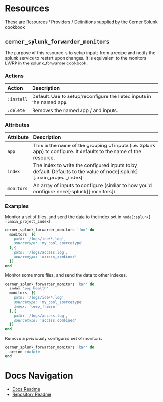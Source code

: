 Resources
=========
These are Resources / Providers / Definitions supplied by the Cerner Splunk cookbook

`cerner_splunk_forwarder_monitors`
----------------------------------
The purpose of this resource is to setup inputs from a recipe and notify the splunk service to restart upon changes. It is equivalent to the monitors LWRP in the splunk_forwarder cookbook.

### Actions

| Action     | Description
| :--------  | :----------
| `:install` | Default. Use to setup/reconfigure the listed inputs in the named app.
| `:delete`  | Removes the named app / and inputs.

### Attributes

| Attribute     | Description
| :-----------  | :----------
| `app`         | This is the name of the grouping of inputs (i.e. Splunk app) to configure. It defaults to the name of the resource.
| `index`       | The index to write the configured inputs to by default. Defaults to the value of node[:splunk][:main_project_index]
| `monitors`    | An array of inputs to configure (similar to how you'd configure node[:splunk][:monitors])

### Examples

Monitor a set of files, and send the data to the index set in `node[:splunk][:main_project_index]`

```ruby
cerner_splunk_forwarder_monitors 'foo' do
  monitors  [{
    path: '/logs/ice/*.log',
    sourcetype: 'my_cool_sourcetype'
  },{
    path: '/logs/access.log',
    sourcetype: 'access_combined'
  }]
end
```

Monitor some more files, and send the data to other indexes.

```ruby
cerner_splunk_forwarder_monitors 'bar' do
  index 'pop_health'
  monitors  [{
    path: '/logs/ice/*.log',
    sourcetype: 'my_cool_sourcetype'
    index: 'deep_freeze'
  },{
    path: '/logs/access.log',
    sourcetype: 'access_combined'
  }]
end
```

Remove a previously configured set of monitors.

```ruby
cerner_splunk_forwarder_monitors 'bar' do
  action :delete
end
```

Docs Navigation
===============
* [Docs Readme](README.md)
* [Repository Readme](../README.md)
